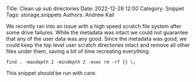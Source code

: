 Title: Clean up sub directories
Date: 2022-12-28 12:00
Category: Snippet
Tags: storage,snippets
Authors: Andrew Kail

We recently ran into an issue with a high speed scratch file system after some drive failures.  While the metadata was intact we could not guarantee
that any of the user data was any good.  Since the metadata was good, we could keep the top level user scratch directories intact and remove all other files
under them, saving a bit of time recreating everything.

    find . -maxdepth 2 -mindepth 2 -exec rm -rf {} \;

    
This snippet should be run with care.
